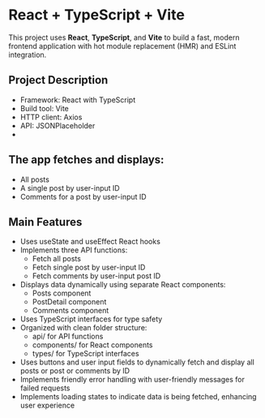 # React + TypeScript + Vite

This project uses **React**, **TypeScript**, and **Vite** to build a fast, modern frontend application with hot module replacement (HMR) and ESLint integration.

## Project Description
- Framework: React with TypeScript
- Build tool: Vite
- HTTP client: Axios
- API: JSONPlaceholder
- 
## The app fetches and displays:
- All posts  
- A single post by user-input ID  
- Comments for a post by user-input ID

## Main Features
- Uses useState and useEffect React hooks
- Implements three API functions:
  - Fetch all posts
  - Fetch single post by user-input ID
  - Fetch comments by user-input post ID
- Displays data dynamically using separate React components:
  - Posts component
  - PostDetail component
  - Comments component
- Uses TypeScript interfaces for type safety
- Organized with clean folder structure:
  - api/ for API functions
  - components/ for React components
  - types/ for TypeScript interfaces
- Uses buttons and user input fields to dynamically fetch and display all posts or post or comments by ID
- Implements friendly error handling with user-friendly messages for failed requests  
- Implements loading states to indicate data is being fetched, enhancing user experience

